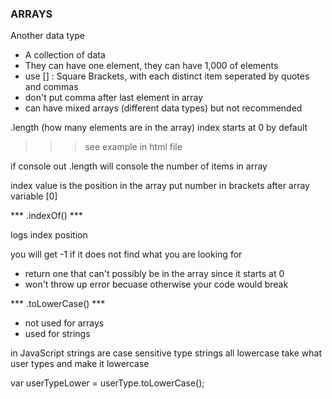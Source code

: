 ### ARRAYS

Another data type 
- A collection of data
- They can have one element, they can have 1,000 of elements
- use [] : Square Brackets, with each distinct item seperated by quotes and commas
- don't put comma after last element in array
- can have mixed arrays (different data types) but not recommended

.length (how many elements are in the array)
index starts at 0 by default
>>> see example in html file

if console out .length will console the number of items in array

index value is the position in the array put number in brackets after array variable [0]

*** .indexOf() ***

logs index position

you will get -1 if it does not find what you are looking for
  - return one that can't possibly be in the array since it starts at 0
  - won't throw up error becuase otherwise your code would break

*** .toLowerCase() ***

- not used for arrays 
- used for strings

in JavaScript strings are case sensitive
type strings all lowercase
take what user types and make it lowercase

var userTypeLower = userType.toLowerCase();






